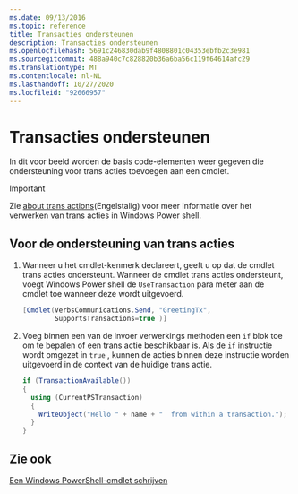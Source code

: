 ```yaml
---
ms.date: 09/13/2016
ms.topic: reference
title: Transacties ondersteunen
description: Transacties ondersteunen
ms.openlocfilehash: 5691c246830dab9f4808801c04353ebfb2c3e981
ms.sourcegitcommit: 488a940c7c828820b36a6ba56c119f64614afc29
ms.translationtype: MT
ms.contentlocale: nl-NL
ms.lasthandoff: 10/27/2020
ms.locfileid: "92666957"
---
```

# <a name="how-to-support-transactions"></a>Transacties ondersteunen

In dit voor beeld worden de basis code-elementen weer gegeven die ondersteuning voor trans acties toevoegen aan een cmdlet.

> [!IMPORTANT]
> Zie [about trans actions][about_Transactions](Engelstalig) voor meer informatie over het verwerken van trans acties in Windows Power shell.

## <a name="to-support-transactions"></a>Voor de ondersteuning van trans acties

1. Wanneer u het cmdlet-kenmerk declareert, geeft u op dat de cmdlet trans acties ondersteunt.
   Wanneer de cmdlet trans acties ondersteunt, voegt Windows Power shell de `UseTransaction` para meter aan de cmdlet toe wanneer deze wordt uitgevoerd.

    ```csharp
    [Cmdlet(VerbsCommunications.Send, "GreetingTx",
            SupportsTransactions=true )]
    ```

2. Voeg binnen een van de invoer verwerkings methoden een `if` blok toe om te bepalen of een trans actie beschikbaar is.
   Als de `if` instructie wordt omgezet in `true` , kunnen de acties binnen deze instructie worden uitgevoerd in de context van de huidige trans actie.

    ```csharp
    if (TransactionAvailable())
    {
      using (CurrentPSTransaction)
      {
        WriteObject("Hello " + name + "  from within a transaction.");
      }
    }
    ```

## <a name="see-also"></a>Zie ook

[Een Windows PowerShell-cmdlet schrijven](./writing-a-windows-powershell-cmdlet.md)

<!-- External URLs -->

[about_Transactions]: /powershell/module/Microsoft.PowerShell.Core/About/about_Transactions
